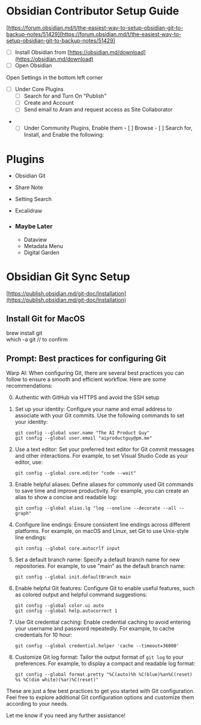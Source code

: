 
# Obsidian Contributor Setup Guide

[https://forum.obsidian.md/t/the-easiest-way-to-setup-obsidian-git-to-backup-notes/51429](https://forum.obsidian.md/t/the-easiest-way-to-setup-obsidian-git-to-backup-notes/51429)

- [ ] Install Obsidian from [https://obsidian.md/download](https://obsidian.md/download)
- [ ] Open Obsidian

Open Settings in the bottom left corner

- [ ] Under Core Plugins
    - [ ] Search for and Turn On "Publish"
    - [ ] Create and Account
    - [ ] Send email to Aram and request access as Site Collaborator

- - [ ] Under Community Plugins, Enable them
        - [ ] Browse
        - [ ] Search for, Install, and Enable the following:

# Plugins

- Obsidian Git
- Share Note
- Setting Search
- Excalidraw

- ### Maybe Later
    
    - Dataview
    - Metadata Menu
    - Digital Garden

# Obsidian Git Sync Setup

[https://publish.obsidian.md/git-doc/Installation](https://publish.obsidian.md/git-doc/Installation)

## Install Git for MacOS

brew install git  
which -a git // to confirm

## Prompt: Best practices for configuring Git

Warp AI: When configuring Git, there are several best practices you can follow to ensure a smooth and efficient workflow. Here are some recommendations:

0. Authentic with GitHub via HTTPS and avoid the SSH setup
    
1. Set up your identity: Configure your name and email address to associate with your Git commits. Use the following commands to set your identity:
    
    ```shell
    git config --global user.name "The AI Product Guy"
    git config --global user.email "aiproductguy@pm.me"
    ```
    
2. Use a text editor: Set your preferred text editor for Git commit messages and other interactions. For example, to set Visual Studio Code as your editor, use:
    
    ```shell
    git config --global core.editor "code --wait"
    ```
    
3. Enable helpful aliases: Define aliases for commonly used Git commands to save time and improve productivity. For example, you can create an alias to show a concise and readable log:
    
    ```shell
    git config --global alias.lg "log --oneline --decorate --all --graph"
    ```
    
4. Configure line endings: Ensure consistent line endings across different platforms. For example, on macOS and Linux, set Git to use Unix-style line endings:
    
    ```shell
    git config --global core.autocrlf input
    ```
    
5. Set a default branch name: Specify a default branch name for new repositories. For example, to use "main" as the default branch name:
    
    ```shell
    git config --global init.defaultBranch main
    ```
    
6. Enable helpful Git features: Configure Git to enable useful features, such as colored output and helpful command suggestions:
    
    ```shell
    git config --global color.ui auto
    git config --global help.autocorrect 1
    ```
    
7. Use Git credential caching: Enable credential caching to avoid entering your username and password repeatedly. For example, to cache credentials for 10 hour:
    
    ```shell
    git config --global credential.helper 'cache --timeout=36000'
    ```
    
8. Customize Git log format: Tailor the output format of `git log` to your preferences. For example, to display a compact and readable log format:
    
    ```shell
    git config --global format.pretty "%C(auto)%h %C(blue)%an%C(reset) %s %C(dim white)(%ar)%C(reset)"
    ```
    

These are just a few best practices to get you started with Git configuration. Feel free to explore additional Git configuration options and customize them according to your needs.

Let me know if you need any further assistance!
